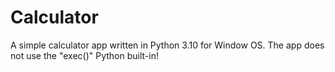 # Calculator
A simple calculator app written in Python 3.10 for Window OS. The app does not use the "exec()" Python built-in!
